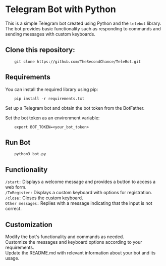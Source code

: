 # Telegram Bot with Python

This is a simple Telegram bot created using Python and the `telebot` library. The bot provides basic functionality such as responding to commands and sending messages with custom keyboards.

## Clone this repository:  

```
    git clone https://github.com/TheSecondChance/TeleBot.git
```

## Requirements  

You can install the required library using pip:

```
    pip install -r requirements.txt
```

Set up a Telegram bot and obtain the bot token from the BotFather.

Set the bot token as an environment variable:

```
    export BOT_TOKEN=<your_bot_token>
```

## Run Bot

```
    python3 bot.py
```

## Functionality  

`/start:` Displays a welcome message and provides a button to access a web form.  
`/ToRegister:` Displays a custom keyboard with options for registration.  
`/close:` Closes the custom keyboard.  
`Other messages:` Replies with a message indicating that the input is not correct.  


## Customization
Modify the bot's functionality and commands as needed.  
Customize the messages and keyboard options according to your requirements.  
Update the README.md with relevant information about your bot and its usage.  